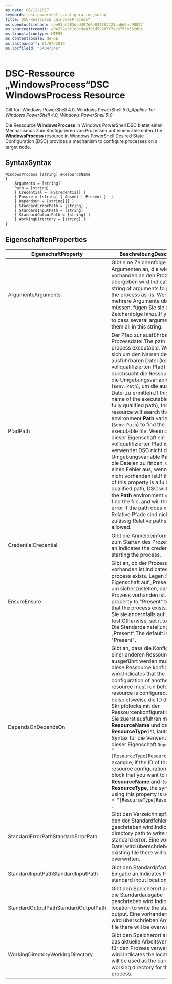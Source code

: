 ```yaml
---
ms.date: 06/12/2017
keywords: dsc,powershell,configuration,setup
title: DSC-Ressource „WindowsProcess“
ms.openlocfilehash: cee93ab283ded407d6e032161125aa6d6ac98827
ms.sourcegitcommit: e04292a9c10de9a8391d529b7f7aa3753b362dbe
ms.translationtype: MTE95
ms.contentlocale: de-DE
ms.lasthandoff: 01/04/2019
ms.locfileid: "54047346"
---
```

# <a name="dsc-windowsprocess-resource"></a><span data-ttu-id="3b054-103">DSC-Ressource „WindowsProcess“</span><span class="sxs-lookup"><span data-stu-id="3b054-103">DSC WindowsProcess Resource</span></span>

<span data-ttu-id="3b054-104">Gilt für: Windows PowerShell 4.0, Windows PowerShell 5.0_</span><span class="sxs-lookup"><span data-stu-id="3b054-104">_Applies To: Windows PowerShell 4.0, Windows PowerShell 5.0_</span></span>

<span data-ttu-id="3b054-105">Die Ressource **WindowsProcess** in Windows PowerShell DSC bietet einen Mechanismus zum Konfigurieren von Prozessen auf einem Zielknoten.</span><span class="sxs-lookup"><span data-stu-id="3b054-105">The **WindowsProcess** resource in Windows PowerShell Desired State Configuration (DSC) provides a mechanism to configure processes on a target node.</span></span>

## <a name="syntax"></a><span data-ttu-id="3b054-106">Syntax</span><span class="sxs-lookup"><span data-stu-id="3b054-106">Syntax</span></span>

```
WindowsProcess [string] #ResourceName
{
    Arguments = [string]
    Path = [string]
    [ Credential = [PSCredential] ]
    [ Ensure = [string] { Absent | Present }  ]
    [ DependsOn = [string[]] ]
    [ StandardErrorPath = [string] ]
    [ StandardInputPath = [string] ]
    [ StandardOutputPath = [string] ]
    [ WorkingDirectory = [string] ]
}
```

## <a name="properties"></a><span data-ttu-id="3b054-107">Eigenschaften</span><span class="sxs-lookup"><span data-stu-id="3b054-107">Properties</span></span>

| <span data-ttu-id="3b054-108">Eigenschaft</span><span class="sxs-lookup"><span data-stu-id="3b054-108">Property</span></span> | <span data-ttu-id="3b054-109">Beschreibung</span><span class="sxs-lookup"><span data-stu-id="3b054-109">Description</span></span> |
| --- | --- |
| <span data-ttu-id="3b054-110">Argumente</span><span class="sxs-lookup"><span data-stu-id="3b054-110">Arguments</span></span>| <span data-ttu-id="3b054-111">Gibt eine Zeichenfolge von Argumenten an, die wie vorhanden an den Prozess übergeben wird.</span><span class="sxs-lookup"><span data-stu-id="3b054-111">Indicates a string of arguments to pass to the process as-is.</span></span> <span data-ttu-id="3b054-112">Wenn Sie mehrere Argumente übergeben müssen, fügen Sie sie alle dieser Zeichenfolge hinzu.</span><span class="sxs-lookup"><span data-stu-id="3b054-112">If you need to pass several arguments, put them all in this string.</span></span>|
| <span data-ttu-id="3b054-113">Pfad</span><span class="sxs-lookup"><span data-stu-id="3b054-113">Path</span></span>| <span data-ttu-id="3b054-114">Der Pfad zur ausführbaren Prozessdatei.</span><span class="sxs-lookup"><span data-stu-id="3b054-114">The path to the process executable.</span></span> <span data-ttu-id="3b054-115">Wenn es sich um den Namen der ausführbaren Datei (keinen vollqualifizierten Pfad) handelt, durchsucht die Ressource „DSC“ die Umgebungsvariable **Path** (`$env:Path`), um die ausführbare Datei zu ermitteln.</span><span class="sxs-lookup"><span data-stu-id="3b054-115">If this the file name of the executable (not the fully qualified path), the DSC resource will search the environment **Path** variable (`$env:Path`) to find the executable file.</span></span> <span data-ttu-id="3b054-116">Wenn der Werte dieser Eigenschaft ein vollqualifizierter Pfad ist, verwendet DSC nicht die Umgebungsvariable **Path**, um die Dateien zu finden, und löst einen Fehler aus, wenn der Pfad nicht vorhanden ist.</span><span class="sxs-lookup"><span data-stu-id="3b054-116">If the value of this property is a fully qualified path, DSC will not use the **Path** environment variable to find the file, and will throw an error if the path does not exist.</span></span> <span data-ttu-id="3b054-117">Relative Pfade sind nicht zulässig.</span><span class="sxs-lookup"><span data-stu-id="3b054-117">Relative paths are not allowed.</span></span>|
| <span data-ttu-id="3b054-118">Credential</span><span class="sxs-lookup"><span data-stu-id="3b054-118">Credential</span></span>| <span data-ttu-id="3b054-119">Gibt die Anmeldeinformationen zum Starten des Prozesses an.</span><span class="sxs-lookup"><span data-stu-id="3b054-119">Indicates the credentials for starting the process.</span></span>|
| <span data-ttu-id="3b054-120">Ensure</span><span class="sxs-lookup"><span data-stu-id="3b054-120">Ensure</span></span>| <span data-ttu-id="3b054-121">Gibt an, ob der Prozess vorhanden ist.</span><span class="sxs-lookup"><span data-stu-id="3b054-121">Indicates if the process exists.</span></span> <span data-ttu-id="3b054-122">Legen Sie diese Eigenschaft auf „Present“ fest, um sicherzustellen, dass der Prozess vorhanden ist.</span><span class="sxs-lookup"><span data-stu-id="3b054-122">Set this property to "Present" to ensure that the process exists.</span></span> <span data-ttu-id="3b054-123">Legen Sie sie andernfalls auf „Absent“ fest.</span><span class="sxs-lookup"><span data-stu-id="3b054-123">Otherwise, set it to "Absent".</span></span> <span data-ttu-id="3b054-124">Die Standardeinstellung ist „Present“.</span><span class="sxs-lookup"><span data-stu-id="3b054-124">The default is "Present".</span></span>|
| <span data-ttu-id="3b054-125">DependsOn</span><span class="sxs-lookup"><span data-stu-id="3b054-125">DependsOn</span></span> | <span data-ttu-id="3b054-126">Gibt an, dass die Konfiguration einer anderen Ressource ausgeführt werden muss, bevor diese Ressource konfiguriert wird.</span><span class="sxs-lookup"><span data-stu-id="3b054-126">Indicates that the configuration of another resource must run before this resource is configured.</span></span> <span data-ttu-id="3b054-127">Wenn beispielsweise die ID des Skriptblocks mit der Ressourcenkonfiguration, den Sie zuerst ausführen möchten, **ResourceName** und dessen Typ **ResourceType** ist, lautet die Syntax für die Verwendung dieser Eigenschaft `DependsOn = "[ResourceType]ResourceName"`.</span><span class="sxs-lookup"><span data-stu-id="3b054-127">For example, if the ID of the resource configuration script block that you want to run first is **ResourceName** and its type is **ResourceType**, the syntax for using this property is `DependsOn = "[ResourceType]ResourceName"` .</span></span>|
| <span data-ttu-id="3b054-128">StandardErrorPath</span><span class="sxs-lookup"><span data-stu-id="3b054-128">StandardErrorPath</span></span>| <span data-ttu-id="3b054-129">Gibt den Verzeichnispfad an, in den der Standardfehler geschrieben wird.</span><span class="sxs-lookup"><span data-stu-id="3b054-129">Indicates the directory path to write the standard error.</span></span> <span data-ttu-id="3b054-130">Eine vorhandene Datei wird überschrieben.</span><span class="sxs-lookup"><span data-stu-id="3b054-130">Any existing file there will be overwritten.</span></span>|
| <span data-ttu-id="3b054-131">StandardInputPath</span><span class="sxs-lookup"><span data-stu-id="3b054-131">StandardInputPath</span></span>| <span data-ttu-id="3b054-132">Gibt den Standardpfad für die Eingabe an.</span><span class="sxs-lookup"><span data-stu-id="3b054-132">Indicates the standard input location.</span></span>|
| <span data-ttu-id="3b054-133">StandardOutputPath</span><span class="sxs-lookup"><span data-stu-id="3b054-133">StandardOutputPath</span></span>| <span data-ttu-id="3b054-134">Gibt den Speicherort an, in den die Standardausgabe geschrieben wird.</span><span class="sxs-lookup"><span data-stu-id="3b054-134">Indicates the location to write the standard output.</span></span> <span data-ttu-id="3b054-135">Eine vorhandene Datei wird überschrieben.</span><span class="sxs-lookup"><span data-stu-id="3b054-135">Any existing file there will be overwritten.</span></span>|
| <span data-ttu-id="3b054-136">WorkingDirectory</span><span class="sxs-lookup"><span data-stu-id="3b054-136">WorkingDirectory</span></span>| <span data-ttu-id="3b054-137">Gibt den Speicherort an, der als das aktuelle Arbeitsverzeichnis für den Prozess verwendet wird.</span><span class="sxs-lookup"><span data-stu-id="3b054-137">Indicates the location that will be used as the current working directory for the process.</span></span>|